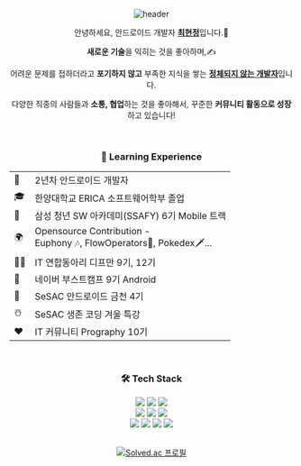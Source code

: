 <div align="center">

![header](https://capsule-render.vercel.app/api?type=slice&color=e3a6ae&text=HyunJung%20Choi&fontAlignY=50&fontSize=70&height=250&animation=fadeIn&desc=Junior%20Android%20Developer&descAlignY=70) 
  
<p>
안녕하세요, 안드로이드 개발자 <ins><b>최현정</b></ins>입니다.🙌</p>

<p align="center">
<b>새로운 기술</b>을 익히는 것을 좋아하며,✍️</p>

<p align="center">
어려운 문제를 접하더라고 <b>포기하지 않고</b> 부족한 지식을 쌓는 <ins><b>정체되지 않는 개발자</b></ins>입니다.</p>

<p align="center">
다양한 직종의 사람들과 <b>소통, 협업</b>하는 것을 좋아해서, 꾸준한 <b>커뮤니티 활동으로 성장</b>하고 있습니다!</p>
</br>

<p align="center">
<h3>📖 Learning Experience</h3>

<table>
  <tr>
    <td>🐥</td>
    <td>2년차 안드로이드 개발자</td>
  </tr>
  <tr>
    <td>🎓</td>
    <td>한양대학교 ERICA 소프트웨어학부 졸업</td>
  </tr>
  <tr>
    <td>💙</td>
    <td>삼성 청년 SW 아카데미(SSAFY) 6기 Mobile 트랙</td>
  </tr>
  <tr>
    <td>🌍</td>
    <td>Opensource Contribution -</br>Euphony 🎶, FlowOperators🌊, Pokedex🗡️...</td>
  </tr>
  <tr>
    <td>👩‍💻</td>
    <td>IT 연합동아리 디프만 9기, 12기</strong></td>
  </tr>
  <tr>
    <td>💚</td>
    <td>네이버 부스트캠프 9기 Android</td>
  </tr>
  <tr>
    <td>🌱</td>
    <td>SeSAC 안드로이드 금천 4기</td>
  </tr>
  <tr>
    <td>☃️</td>
    <td>SeSAC 생존 코딩 겨울 특강</td>
  </tr>
  <tr>
    <td>❤️</td>
    <td>IT 커뮤니티 Prography 10기</td>
  </tr>
</table>
</br>

<h3>🛠️ Tech Stack</h3>
<img src ="https://img.shields.io/badge/Android-3DDC84.svg?&style=for-the-badge&logo=Android&logoColor=white"/>
<img src ="https://img.shields.io/badge/Kotlin-7F52FF.svg?&style=for-the-badge&logo=Kotlin&logoColor=white"/>
<img src ="https://img.shields.io/badge/java-%23ED8B00.svg?style=for-the-badge&logo=openjdk&logoColor=white"/>
</br>
<img src ="https://img.shields.io/badge/Flutter-02569B?style=for-the-badge&logo=flutter&logoColor=white"/>
<img src ="https://img.shields.io/badge/Firebase-FFCA28.svg?&style=for-the-badge&logo=Firebase&logoColor=white"/>
<img src ="https://img.shields.io/badge/sqlite-%2307405e.svg?style=for-the-badge&logo=sqlite&logoColor=white"/>
</br>
<img src ="https://img.shields.io/badge/git-%23F05033.svg?style=for-the-badge&logo=git&logoColor=white"/>
<img src ="https://img.shields.io/badge/github-%23121011.svg?style=for-the-badge&logo=github&logoColor=white"/>
<img src ="https://img.shields.io/badge/gitlab-%23181717.svg?style=for-the-badge&logo=gitlab&logoColor=white"/>
<img src ="https://img.shields.io/badge/figma-F24E1E.svg?style=for-the-badge&logo=figma&logoColor=white"/>
</br>
</br>

[![Solved.ac
프로필](http://mazassumnida.wtf/api/mini/generate_badge?boj=hyunjung)](https://solved.ac/hyunjung)
</br>
<!--
<a href=https://hits.seeyoufarm.com><img src="https://hits.seeyoufarm.com/api/count/incr/badge.svg?url=https%3A%2F%2Fgithub.com%2Fhyunjung-choi&count_bg=%23E3A6AE&title_bg=%23555555&icon=&icon_color=%23E7E7E7&title=hits&edge_flat=false"></a>
->
</p>

<p>
  <a href="#">
    <img
      src="https://render.gitanimals.org/lines/hyunjung-choi?pet-id=581688451884332795"
      width="30%"
      height="120"
    /></a>
  
  <a href="#">
    <img
      src="https://render.gitanimals.org/lines/hyunjung-choi?pet-id=588383017790335273"
      width="30%"
      height="120"
    /></a>

  <a href="#">
  <img
    src="https://render.gitanimals.org/lines/hyunjung-choi?pet-id=646586397857404198"
    width="30%"
    height="120"
  /></a>
</p>

</div>

<!--
**hyunjung-choi/hyunjung-choi** is a ✨ _special_ ✨ repository because its `README.md` (this file) appears on your GitHub profile.

Here are some ideas to get you started:

- 🔭 I’m currently working on ...
- 🌱 I’m currently learning ...
- 👯 I’m looking to collaborate on ...
- 🤔 I’m looking for help with ...
- 💬 Ask me about ...
- 📫 How to reach me: ...
- 😄 Pronouns: ...
- ⚡ Fun fact: ...
-->
